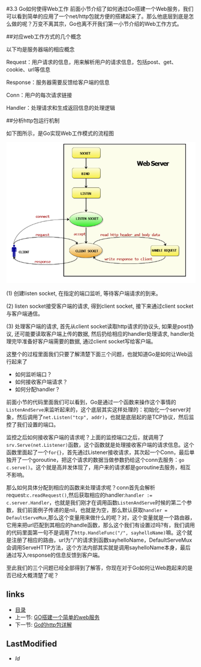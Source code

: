 #3.3 Go如何使得Web工作
前面小节介绍了如何通过Go搭建一个Web服务，我们可以看到简单的应用了一个net/http包就方便的搭建起来了。那么他底层到底是怎么做的呢？万变不离其宗，Go也离不开我们第一小节介绍的Web工作方式。

##对应web工作方式的几个概念

以下均是服务器端的相应概念

Request：用户请求的信息，用来解析用户的请求信息，包括post、get、cookie、url等信息

Response：服务器需要反馈给客户端的信息

Conn：用户的每次请求链接

Handler：处理请求和生成返回信息的处理逻辑

##分析http包运行机制

如下图所示，是Go实现Web工作模式的流程图

![](images/3.3.http.png?raw=true)

(1) 创建listen socket, 在指定的端口监听, 等待客户端请求的到来。

(2) listen socket接受客户端的请求, 得到client socket, 接下来通过client socket与客户端通信。

(3) 处理客户端的请求, 首先从client socket读取http请求的协议头, 如果是post协议, 还可能要读取客户端上传的数据, 然后扔给相应的handler处理请求, handler处理完毕准备好客户端需要的数据, 通过client socket写给客户端。

这整个的过程里面我们只要了解清楚下面三个问题，也就知道Go是如何让Web运行起来了

- 如何监听端口？
- 如何接收客户端请求？
- 如何分配handler？

前面小节的代码里面我们可以看到，Go是通过一个函数来操作这个事情的`ListenAndServe`来监听起来的，这个底层其实这样处理的：初始化一个server对象，然后调用了`net.Listen("tcp", addr)`，也就是底层起的是TCP协议，然后监控了我们设置的端口。

监控之后如何接收客户端的请求呢？上面的监控端口之后，就调用了`srv.Serve(net.Listener)`函数，这个函数就是处理接收客户端的请求信息。这个函数里面起了一个`for{}`，首先通过Listener接收请求，其次起一个Conn，最后单独开了一个goroutine，把这个请求的数据当做参数扔给这个conn去服务：`go c.serve()`。这个就是高并发体现了，用户来的请求都是goroutine去服务，相互不影响。

那么如何具体分配到相应的函数来处理请求呢？conn首先会解析request:`c.readRequest()`,然后获取相应的handler:`handler := c.server.Handler`，也就是我们刚才在调用函数`ListenAndServe`时候的第二个参数，我们前面例子传递的是nil，也就是为空，那么默认获取`handler = DefaultServeMux`,那么这个变量用来做什么的呢？对，这个变量就是一个路由器，它用来把url匹配到其相应的handle函数，那么这个我们有设置过吗?有，我们调用的代码里面第一句不是调用了`http.HandleFunc("/", sayhelloName)`嘛。这个就是注册了相应的路由，url为"/"的请求到函数sayhelloName，DefaultServeMux会调用ServeHTTP方法，这个方法内部其实就是调用sayhelloName本身，最后通过写入response的信息反馈到客户端。

至此我们的三个问题已经全部得到了解答，你现在对于Go如何让Web跑起来的是否已经大概清楚了呢？


## links
   * [目录](<preface.md>)
   * 上一节: [GO搭建一个简单的web服务](<3.2.md>)
   * 下一节: [Go的http包详解](<3.4.md>)

## LastModified 
   * $Id$
